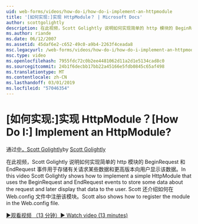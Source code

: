 ```yaml
---
uid: web-forms/videos/how-do-i/how-do-i-implement-an-httpmodule
title: '[如何实现:]实现 HttpModule？ | Microsoft Docs'
author: scottgolightly
description: 在此视频，Scott Golightly 说明如何实现简单的 http 模块的 BeginRequest 和 EndRequest 事件用于存储有关请求的一些数据...
ms.author: riande
ms.date: 06/12/2007
ms.assetid: 45daf6e2-c652-49c0-a9b4-2263f4ceada8
msc.legacyurl: /web-forms/videos/how-do-i/how-do-i-implement-an-httpmodule
msc.type: video
ms.openlocfilehash: 7955fdc72c0b2ee4481062d11a2d1e5134cad8c0
ms.sourcegitcommit: 24b1f6decbb17bb22a45166e5fdb0845c65af498
ms.translationtype: MT
ms.contentlocale: zh-CN
ms.lasthandoff: 03/01/2019
ms.locfileid: "57046354"
---
```

<a name="how-do-i-implement-an-httpmodule"></a><span data-ttu-id="dc4cc-104">[如何实现:]实现 HttpModule？</span><span class="sxs-lookup"><span data-stu-id="dc4cc-104">[How Do I:] Implement an HttpModule?</span></span>
====================
<span data-ttu-id="dc4cc-105">通过[中，Scott Golightly](https://github.com/scottgolightly)</span><span class="sxs-lookup"><span data-stu-id="dc4cc-105">by [Scott Golightly](https://github.com/scottgolightly)</span></span>

<span data-ttu-id="dc4cc-106">在此视频，Scott Golightly 说明如何实现简单的 http 模块的 BeginRequest 和 EndRequest 事件用于存储有关请求某些数据和更高版本向用户显示该数据。</span><span class="sxs-lookup"><span data-stu-id="dc4cc-106">In this video Scott Golightly shows how to implement a simple HttpModule that uses the BeginRequest and EndRequest events to store some data about the request and later display that data to the user.</span></span> <span data-ttu-id="dc4cc-107">Scott 还介绍如何在 Web.config 文件中注册该模块。</span><span class="sxs-lookup"><span data-stu-id="dc4cc-107">Scott also shows how to register the module in the Web.config file.</span></span>

[<span data-ttu-id="dc4cc-108">&#9654;观看视频 （13 分钟）</span><span class="sxs-lookup"><span data-stu-id="dc4cc-108">&#9654; Watch video (13 minutes)</span></span>](https://channel9.msdn.com/Blogs/ASP-NET-Site-Videos/how-do-i-implement-an-httpmodule)

